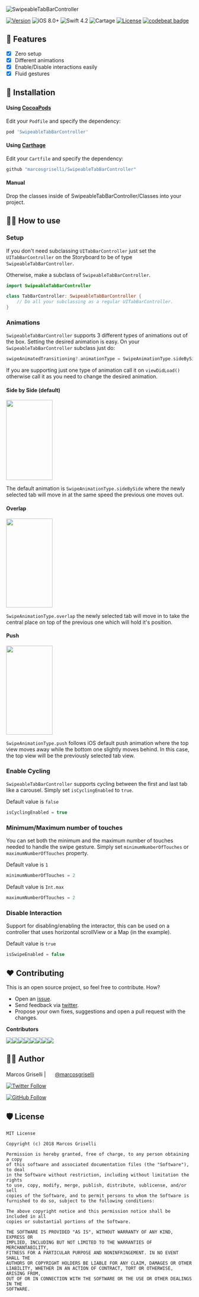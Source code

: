 ![SwipeableTabBarController](./Resources/GIFs/SwipeableTabBarController_logo.gif)

[![Version](https://img.shields.io/cocoapods/v/SwipeableTabBarController.svg)](http://cocoapods.org/pods/SwipeableTabBarController)
![iOS 8.0+](https://img.shields.io/badge/iOS-8.0%2B-blue.svg)
![Swift 4.2](https://img.shields.io/badge/Swift-4.2-orange.svg)
![Cartage](https://img.shields.io/badge/carthage-compatible-4BC51D.svg)
[![License](https://img.shields.io/cocoapods/l/SwipeableTabBarController.svg)](http://cocoapods.org/pods/SwipeableTabBarController)
[![codebeat badge](https://codebeat.co/badges/0cb2f5b2-5bd1-4cbe-8581-3ca3df0e79ab)](https://codebeat.co/projects/github-com-marcosgriselli-swipeabletabbarcontroller-master)

## 🌟 Features

- [x] Zero setup 
- [x] Different animations
- [x] Enable/Disable interactions easily
- [x] Fluid gestures

## 📲 Installation

#### Using [CocoaPods](https://cocoapods.org)

Edit your `Podfile` and specify the dependency:

```ruby
pod 'SwipeableTabBarController'
```

#### Using [Carthage](https://github.com/carthage)

Edit your `Cartfile` and specify the dependency:

```bash
github "marcosgriselli/SwipeableTabBarController"
```

#### Manual

Drop the classes inside of SwipeableTabBarController/Classes into your project.

## 👩‍💻 How to use

### Setup

If you don't need subclassing `UITabBarController` just set the `UITabBarController` on the Storyboard to be of type `SwipeableTabBarController`.

Otherwise, make a subclass of `SwipeableTabBarController`.

```swift
import SwipeableTabBarController

class TabBarController: SwipeableTabBarController {
    // Do all your subclassing as a regular UITabBarController.
}
```

### Animations

`SwipeableTabBarController` supports 3 different types of animations out of the box. Setting the desired animation is easy. On your `SwipeableTabBarController` subclass just do:

```swift
swipeAnimatedTransitioning?.animationType = SwipeAnimationType.sideBySide
```

If you are supporting just one type of animation call it on `viewDidLoad()` otherwise call it as you need to change the desired animation.

#### Side by Side (default)

<a href="url"><img src="./Resources/GIFs/SideBySideAnimation.gif" height="216" width="125" ></a>

The default animation is `SwipeAnimationType.sideBySide` where the newly selected tab will move in at the same speed the previous one moves out.

#### Overlap

<a href="url"><img src="./Resources/GIFs/OverlapAnimation.gif" height="240" width="125" ></a>

`SwipeAnimationType.overlap` the newly selected tab will move in to take the central place on top of the previous one which will hold it's position.

#### Push

<a href="url"><img src="./Resources/GIFs/PushAnimation.gif" height="240" width="125" ></a>

`SwipeAnimationType.push` follows iOS default push animation where the top view moves away while the bottom one slightly moves behind. In this case, the top view will be the previously selected tab view.

<!-- 
### Restricted Swipe

You can choose to restrict your swiping to perfect horizontal swipe or support diagonal movement as well. I recommend enabling horizontal swipe if you are not using any kind of scrollViews on your controllers.

Default value is ```false```

```swift
setDiagonalSwipe(enabled: true)
```
--->

### Enable Cycling 

`SwipeableTabBarController` supports cycling between the first and last tab like a carousel. Simply set `isCyclingEnabled` to `true`.

Default value is `false`
```swift
isCyclingEnabled = true
```

### Minimum/Maximum number of touches 

You can set both the minimum and the maximum number of touches needed to handle the swipe gesture. Simply set `minimumNumberOfTouches` or `maximumNumberOfTouches`  property.

Default value is `1`
```swift
minimumNumberOfTouches = 2
```

Default value is `Int.max`
```swift
maximumNumberOfTouches = 2
```

### Disable Interaction

Support for disabling/enabling the interactor, this can be used on a controller that uses horizontal scrollView or a Map (in the example).

Default value is ```true```

```swift
isSwipeEnabled = false
```

## ❤️ Contributing
This is an open source project, so feel free to contribute. How?
- Open an [issue](https://github.com/marcosgriselli/Sizes/issues/new).
- Send feedback via [twitter](https://twitter.com/marcosgriselli).
- Propose your own fixes, suggestions and open a pull request with the changes.

**Contributors**

[![](https://sourcerer.io/fame/marcosgriselli/marcosgriselli/SwipeableTabBarController/images/0)](https://sourcerer.io/fame/marcosgriselli/marcosgriselli/SwipeableTabBarController/links/0)[![](https://sourcerer.io/fame/marcosgriselli/marcosgriselli/SwipeableTabBarController/images/1)](https://sourcerer.io/fame/marcosgriselli/marcosgriselli/SwipeableTabBarController/links/1)[![](https://sourcerer.io/fame/marcosgriselli/marcosgriselli/SwipeableTabBarController/images/2)](https://sourcerer.io/fame/marcosgriselli/marcosgriselli/SwipeableTabBarController/links/2)[![](https://sourcerer.io/fame/marcosgriselli/marcosgriselli/SwipeableTabBarController/images/3)](https://sourcerer.io/fame/marcosgriselli/marcosgriselli/SwipeableTabBarController/links/3)[![](https://sourcerer.io/fame/marcosgriselli/marcosgriselli/SwipeableTabBarController/images/4)](https://sourcerer.io/fame/marcosgriselli/marcosgriselli/SwipeableTabBarController/links/4)[![](https://sourcerer.io/fame/marcosgriselli/marcosgriselli/SwipeableTabBarController/images/5)](https://sourcerer.io/fame/marcosgriselli/marcosgriselli/SwipeableTabBarController/links/5)[![](https://sourcerer.io/fame/marcosgriselli/marcosgriselli/SwipeableTabBarController/images/6)](https://sourcerer.io/fame/marcosgriselli/marcosgriselli/SwipeableTabBarController/links/6)[![](https://sourcerer.io/fame/marcosgriselli/marcosgriselli/SwipeableTabBarController/images/7)](https://sourcerer.io/fame/marcosgriselli/marcosgriselli/SwipeableTabBarController/links/7)

## 👨‍💻 Author

Marcos Griselli | <a href="url"><img src="./Resources/twitterIcon.png" height="17"></a> [@marcosgriselli](https://twitter.com/marcosgriselli)

[![Twitter Follow](https://img.shields.io/twitter/follow/marcosgriselli.svg?style=social)](https://twitter.com/marcosgriselli)

[![GitHub Follow](https://img.shields.io/github/followers/marcosgriselli.svg?style=social&label=Follow)](https://github.com/marcosgriselli)

## 🛡 License

```
MIT License

Copyright (c) 2018 Marcos Griselli

Permission is hereby granted, free of charge, to any person obtaining a copy
of this software and associated documentation files (the "Software"), to deal
in the Software without restriction, including without limitation the rights
to use, copy, modify, merge, publish, distribute, sublicense, and/or sell
copies of the Software, and to permit persons to whom the Software is
furnished to do so, subject to the following conditions:

The above copyright notice and this permission notice shall be included in all
copies or substantial portions of the Software.

THE SOFTWARE IS PROVIDED "AS IS", WITHOUT WARRANTY OF ANY KIND, EXPRESS OR
IMPLIED, INCLUDING BUT NOT LIMITED TO THE WARRANTIES OF MERCHANTABILITY,
FITNESS FOR A PARTICULAR PURPOSE AND NONINFRINGEMENT. IN NO EVENT SHALL THE
AUTHORS OR COPYRIGHT HOLDERS BE LIABLE FOR ANY CLAIM, DAMAGES OR OTHER
LIABILITY, WHETHER IN AN ACTION OF CONTRACT, TORT OR OTHERWISE, ARISING FROM,
OUT OF OR IN CONNECTION WITH THE SOFTWARE OR THE USE OR OTHER DEALINGS IN THE
SOFTWARE.
```
